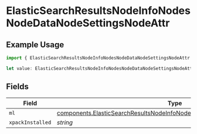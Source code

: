 # ElasticSearchResultsNodeInfoNodesNodeDataNodeSettingsNodeAttr

## Example Usage

```typescript
import { ElasticSearchResultsNodeInfoNodesNodeDataNodeSettingsNodeAttr } from "censys-sdk-typescript/models/components";

let value: ElasticSearchResultsNodeInfoNodesNodeDataNodeSettingsNodeAttr = {};
```

## Fields

| Field                                                                                                                                                                    | Type                                                                                                                                                                     | Required                                                                                                                                                                 | Description                                                                                                                                                              |
| ------------------------------------------------------------------------------------------------------------------------------------------------------------------------ | ------------------------------------------------------------------------------------------------------------------------------------------------------------------------ | ------------------------------------------------------------------------------------------------------------------------------------------------------------------------ | ------------------------------------------------------------------------------------------------------------------------------------------------------------------------ |
| `ml`                                                                                                                                                                     | [components.ElasticSearchResultsNodeInfoNodesNodeDataNodeSettingsNodeAttrML](../../models/components/elasticsearchresultsnodeinfonodesnodedatanodesettingsnodeattrml.md) | :heavy_minus_sign:                                                                                                                                                       | N/A                                                                                                                                                                      |
| `xpackInstalled`                                                                                                                                                         | *string*                                                                                                                                                                 | :heavy_minus_sign:                                                                                                                                                       | N/A                                                                                                                                                                      |
